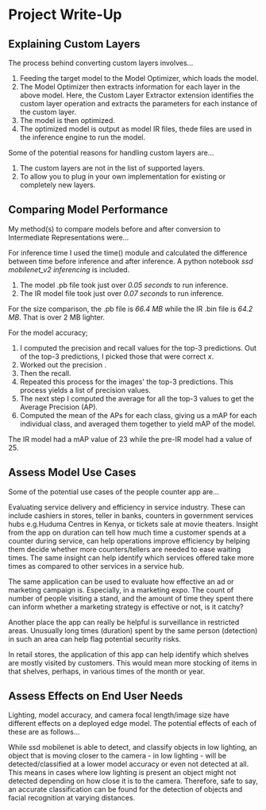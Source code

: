 # Project Write-Up


## Explaining Custom Layers

The process behind converting custom layers involves...
1. Feeding the target model to the Model Optimizer, which loads the model.
2. The Model Optimizer then extracts information for each layer in the above model. Here, the Custom Layer Extractor extension identifies the custom layer operation and extracts the parameters for each instance of the custom layer.
3. The model is then optimized.
4. The optimized model is output as model IR files, thede files are used in the inference engine to run the model.

Some of the potential reasons for handling custom layers are...
1. The custom layers are not in the list of supported layers.
2. To allow you to plug in your own implementation for existing or completely new layers.

## Comparing Model Performance

My method(s) to compare models before and after conversion to Intermediate Representations
were...

For inference time I used the time() module and calculated the difference between time before inference and after inference. A python notebook *ssd mobilenet_v2 inferencing* is included.
1. The model .pb file took just over *0.05 seconds* to run inference.
2. The IR model file took just over *0.07 seconds* to run inference.

For the size comparison, the .pb file is *66.4 MB* while the IR .bin file is *64.2 MB*. That is over 2 MB lighter.

For the model accuracy;

1. I computed the precision and recall values for the top-3 predictions. Out of the top-3 predictions, I picked those that were correct *x*.
2. Worked out the precision . 
3. Then the recall.
4. Repeated this process for the images' the top-3 predictions. This process yields a list of precision values.
5. The next step  I computed the average for all the top-3 values to get the Average Precision (AP). 
6. Computed the mean of the APs for each class, giving us a mAP for each individual class, and averaged them together to yield mAP of the model.

The IR model had a mAP value of 23 while the pre-IR model had a value of 25.

## Assess Model Use Cases

Some of the potential use cases of the people counter app are...

Evaluating service delivery and efficiency in service industry. These can include cashiers in stores, teller in banks, counters in government services hubs e.g.Huduma Centres in Kenya, or tickets sale at movie theaters. Insight from the app on duration can tell how much time a customer spends at a counter during service, can help operations improve efficiency by helping them decide whether more counters/tellers are needed to ease waiting times. The same insight can help identify which services offered take more times as compared to other services in a service hub.

The same application can be used to evaluate how effective an ad or marketing campaign is. Especially, in a marketing expo. The count of number of people visiting a stand, and the amount of time they spent there can inform whether a marketing strategy is effective or not, is it catchy?

Another place the app can really be helpful is surveillance in restricted areas. Unusually long times (duration) spent by the same person (detection) in such an area can help flag potential security risks.

In retail stores, the application of this app can help identify which shelves are mostly visited by customers. This would mean more stocking of items in that shelves, perhaps, in various times of the month or year.

## Assess Effects on End User Needs

Lighting, model accuracy, and camera focal length/image size have different effects on a
deployed edge model. The potential effects of each of these are as follows...

While ssd mobilenet is able to detect, and classify objects in low lighting, an object that is moving closer to the camera - in low lighting - will be detected/classified at a lower model accuracy or even not detected at all. This means in cases where low lighting is present an object might not detected depending on how close it is to the camera. Therefore, safe to say, an accurate classification can be found for the detection of objects and facial recognition at varying distances.

